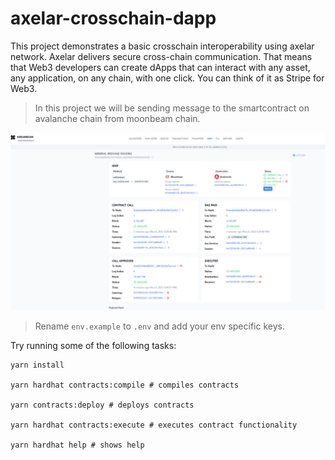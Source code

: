 # axelar-crosschain-dapp

This project demonstrates a basic crosschain interoperability using axelar network. Axelar delivers secure cross-chain communication. That means that Web3 developers can create dApps that can interact with any asset, any application, on any chain, with one click. You can think of it as Stripe for Web3.

> In this project we will be sending message to the smartcontract on avalanche chain from moonbeam chain.

![Demo](https://github.com/Salmandabbakuti/axelar-crosschain-dapp/blob/main/screenshot.png)

> Rename `env.example` to `.env` and add your env specific keys.

Try running some of the following tasks:

```shell
yarn install

yarn hardhat contracts:compile # compiles contracts

yarn contracts:deploy # deploys contracts

yarn hardhat contracts:execute # executes contract functionality

yarn hardhat help # shows help
```
